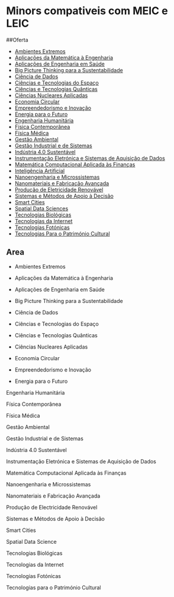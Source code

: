 # Minors compativeis com MEIC e LEIC

##Oferta


+ [Ambientes Extremos](#1)
+ [Aplicações da Matemática à Engenharia](#2)
+ [Aplicações de Engenharia em Saúde](#3)
+ [Big Picture Thinking para a Sustentabilidade](#4)
+ [Ciência de Dados](#5)
+ [Ciências e Tecnologias do Espaço ](#6)
+ [Ciências e Tecnologias Quânticas](#7)
+ [Ciências Nucleares Aplicadas](#8)
+ [Economia Circular](#9)
+ [Empreendedorismo e Inovação](#10)
+ [Energia para o Futuro](#11)
+ [Engenharia Humanitária](#12)
+ [Física Contemporânea](#13)
+ [Física Médica](#14)
+ [Gestão Ambiental](#15)
+ [Gestão Industrial e de Sistemas](#16)
+ [Indústria 4.0 Sustentável](#17)
+ [Instrumentação Eletrónica e Sistemas de Aquisição de Dados](#18)
+ [Matemática Computacional Aplicada às Finanças](#19)
+ [Inteligência Artificial](#20)
+ [Nanoengenharia e Microssistemas](#21)
+ [Nanomateriais e Fabricação Avançada](#22)
+ [Produção de Eletricidade Renovável](#23)
+ [Sistemas e Métodos de Apoio à Decisão](#24)
+ [Smart Cities](#25)
+ [Spatial Data Sciences](#26)
+ [Tecnologias Biológicas](#27)
+ [Tecnologias da Internet](#28)
+ [Tecnologias Fotónicas](#29)
+ [Tecnologias Para o Património Cultural](#30)

## Area

* Ambientes Extremos

* Aplicações da Matemática à Engenharia

* Aplicações de Engenharia em Saúde

* Big Picture Thinking para a Sustentabilidade

* Ciência de Dados

* Ciências e Tecnologias do Espaço

* Ciências e Tecnologias Quânticas

* Ciências Nucleares Aplicadas

* Economia Circular

* Empreendedorismo e Inovação

* Energia para o Futuro

Engenharia Humanitária

Física Contemporânea

Física Médica

Gestão Ambiental

Gestão Industrial e de Sistemas

Indústria 4.0 Sustentável

Instrumentação Eletrónica e Sistemas de Aquisição de Dados

Matemática Computacional Aplicada às Finanças

Nanoengenharia e Microssistemas

Nanomateriais e Fabricação Avançada

Produção de Electricidade Renovável

Sistemas e Métodos de Apoio à Decisão

Smart Cities

Spatial Data Science

Tecnologias Biológicas

Tecnologias da Internet

Tecnologias Fotónicas

Tecnologias para o Património Cultural


